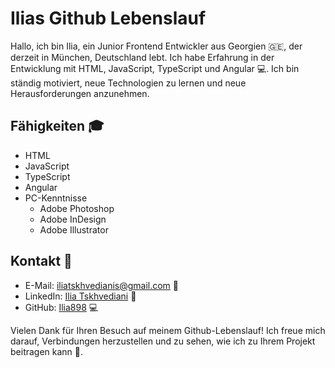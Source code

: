 # Ilias Github Lebenslauf 

Hallo, ich bin Ilia, ein Junior Frontend Entwickler aus Georgien 🇬🇪, der derzeit in München, Deutschland lebt. Ich habe Erfahrung in der Entwicklung mit HTML, JavaScript, TypeScript und Angular 💻. Ich bin ständig motiviert, neue Technologien zu lernen und neue Herausforderungen anzunehmen.

## Fähigkeiten 🎓

-   HTML 
-   JavaScript 
-   TypeScript 
-   Angular 
-   PC-Kenntnisse 
    -   Adobe Photoshop 
    -   Adobe InDesign 
    -   Adobe Illustrator 

## Kontakt 💬

-   E-Mail: [iliatskhvedianis@gmail.com](mailto:iliatskhvedianis@gmail.com) 📧
-   LinkedIn: [Ilia Tskhvediani](www.linkedin.com/in/ilia-tskhvediani-29662a134) 💼
-   GitHub: [Ilia898](https://github.com/Ilia898) 💻

Vielen Dank für Ihren Besuch auf meinem Github-Lebenslauf! Ich freue mich darauf, Verbindungen herzustellen und zu sehen, wie ich zu Ihrem Projekt beitragen kann 🤝.
